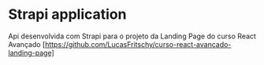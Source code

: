# Strapi application
Api desenvolvida com Strapi para o projeto da Landing Page do curso React Avançado [https://github.com/LucasFritschy/curso-react-avancado-landing-page]
